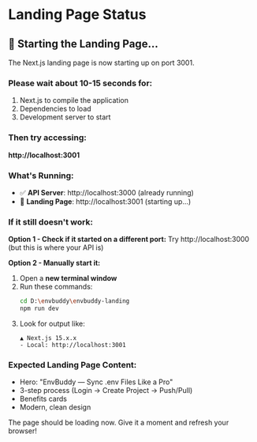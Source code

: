 # Landing Page Status

## 🚀 Starting the Landing Page...

The Next.js landing page is now starting up on port 3001.

### Please wait about 10-15 seconds for:
1. Next.js to compile the application
2. Dependencies to load
3. Development server to start

### Then try accessing:
**http://localhost:3001**

### What's Running:
- ✅ **API Server**: http://localhost:3000 (already running)
- 🔄 **Landing Page**: http://localhost:3001 (starting up...)

### If it still doesn't work:

**Option 1 - Check if it started on a different port:**
Try http://localhost:3000 (but this is where your API is)

**Option 2 - Manually start it:**
1. Open a **new terminal window**
2. Run these commands:
   ```bash
   cd D:\envbuddy\envbuddy-landing
   npm run dev
   ```
3. Look for output like:
   ```
   ▲ Next.js 15.x.x
   - Local: http://localhost:3001
   ```

### Expected Landing Page Content:
- Hero: "EnvBuddy — Sync .env Files Like a Pro"
- 3-step process (Login → Create Project → Push/Pull)
- Benefits cards
- Modern, clean design

The page should be loading now. Give it a moment and refresh your browser! 
